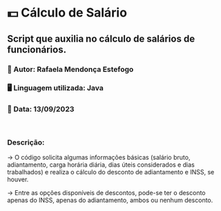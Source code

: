 <h1>💵 Cálculo de Salário </h1>
<h2>Script que auxilia no cálculo de salários de funcionários.</h2>
<h3>🧙 Autor: Rafaela Mendonça Estefogo</h3>
<h3>🖥️ Linguagem utilizada: Java</h3>
<h3>📅 Data: 13/09/2023</h3>
<br>
<h3>Descrição:</h3>
<p> -> O código solicita algumas informações básicas (salário bruto, adiantamento, carga horária diária, dias úteis considerados e dias trabalhados) e realiza o cálculo do desconto de adiantamento e INSS, se houver.</p>

<p> -> Entre as opções disponíveis de descontos, pode-se ter o desconto apenas do INSS, apenas do adiantamento, ambos ou nenhum desconto.</p>
